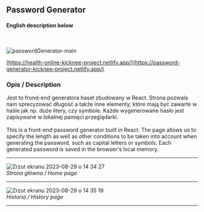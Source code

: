 ## Password Generator
#### English description below

<br>

![passwordGenerator-main](https://github.com/Kicknee/password-gen/assets/47301333/9bd292e5-ea68-40b3-b267-317500e8aa1f)

[https://health-online-kicknee-project.netlify.app/](https://password-generator-kicknee-project.netlify.app/)
### Opis / Description

Jest to frond-end generatora haseł zbudowany w React. Strona pozwala nam sprecyzować długość a także inne elementy, które mają być zawarte w haśle jak np. duże litery, czy symbole. Każde wygenerowane hasło jest zapisywane w lokalnej pamięci przeglądarki. 
<br><br>
This is a front-end password generator built in React. The page allows us to specify the length as well as other conditions to be taken into account when generating the password, such as capital letters or symbols. Each generated password is saved in the browser's local memory.

---

![Zrzut ekranu 2023-08-29 o 14 34 27](https://github.com/Kicknee/password-gen/assets/47301333/b7fe5820-6862-469e-9235-378a736d4c67)
<br>*Strona główna / Home page*

---

![Zrzut ekranu 2023-08-29 o 14 35 19](https://github.com/Kicknee/password-gen/assets/47301333/2701588c-6fa5-4e1a-8a36-9b0bf13c74d5)
<br>*Historia / History page*

---


